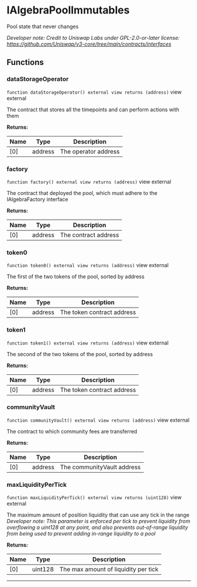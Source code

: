 

# IAlgebraPoolImmutables


Pool state that never changes

*Developer note: Credit to Uniswap Labs under GPL-2.0-or-later license:
https://github.com/Uniswap/v3-core/tree/main/contracts/interfaces*




## Functions
### dataStorageOperator


`function dataStorageOperator() external view returns (address)` view external

The contract that stores all the timepoints and can perform actions with them




**Returns:**

| Name | Type | Description |
| ---- | ---- | ----------- |
| [0] | address | The operator address |

### factory


`function factory() external view returns (address)` view external

The contract that deployed the pool, which must adhere to the IAlgebraFactory interface




**Returns:**

| Name | Type | Description |
| ---- | ---- | ----------- |
| [0] | address | The contract address |

### token0


`function token0() external view returns (address)` view external

The first of the two tokens of the pool, sorted by address




**Returns:**

| Name | Type | Description |
| ---- | ---- | ----------- |
| [0] | address | The token contract address |

### token1


`function token1() external view returns (address)` view external

The second of the two tokens of the pool, sorted by address




**Returns:**

| Name | Type | Description |
| ---- | ---- | ----------- |
| [0] | address | The token contract address |

### communityVault


`function communityVault() external view returns (address)` view external

The contract to which community fees are transferred




**Returns:**

| Name | Type | Description |
| ---- | ---- | ----------- |
| [0] | address | The communityVault address |

### maxLiquidityPerTick


`function maxLiquidityPerTick() external view returns (uint128)` view external

The maximum amount of position liquidity that can use any tick in the range
*Developer note: This parameter is enforced per tick to prevent liquidity from overflowing a uint128 at any point, and
also prevents out-of-range liquidity from being used to prevent adding in-range liquidity to a pool*




**Returns:**

| Name | Type | Description |
| ---- | ---- | ----------- |
| [0] | uint128 | The max amount of liquidity per tick |





---

